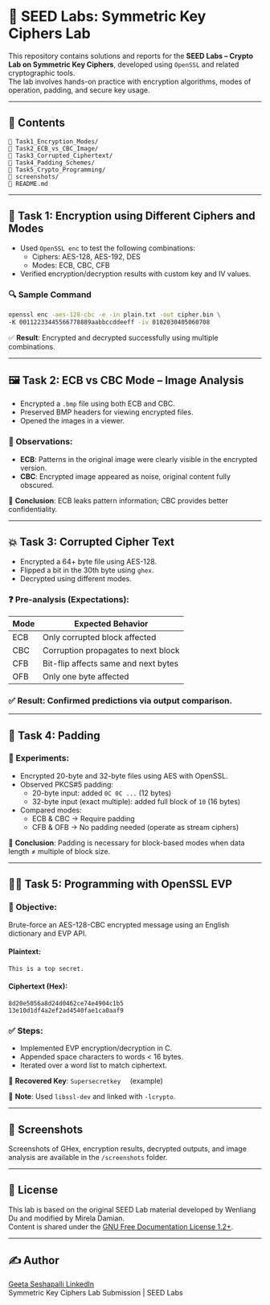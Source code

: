 # 🔐 SEED Labs: Symmetric Key Ciphers Lab

This repository contains solutions and reports for the **SEED Labs – Crypto Lab on Symmetric Key Ciphers**, developed using `OpenSSL` and related cryptographic tools.  
The lab involves hands-on practice with encryption algorithms, modes of operation, padding, and secure key usage.

---

## 📁 Contents

```
🔹 Task1_Encryption_Modes/
🔹 Task2_ECB_vs_CBC_Image/
🔹 Task3_Corrupted_Ciphertext/
🔹 Task4_Padding_Schemes/
🔹 Task5_Crypto_Programming/
🔹 screenshots/
🔹 README.md
```

---

## 🧪 Task 1: Encryption using Different Ciphers and Modes

- Used `OpenSSL enc` to test the following combinations:
  - Ciphers: AES-128, AES-192, DES
  - Modes: ECB, CBC, CFB
- Verified encryption/decryption results with custom key and IV values.

### 🔍 Sample Command
```bash
openssl enc -aes-128-cbc -e -in plain.txt -out cipher.bin \
-K 00112233445566778889aabbccddeeff -iv 0102030405060708
```

✅ **Result**: Encrypted and decrypted successfully using multiple combinations.

---

## 🖼️ Task 2: ECB vs CBC Mode – Image Analysis

- Encrypted a `.bmp` file using both ECB and CBC.
- Preserved BMP headers for viewing encrypted files.
- Opened the images in a viewer.

### 🧐 Observations:
- **ECB**: Patterns in the original image were clearly visible in the encrypted version.
- **CBC**: Encrypted image appeared as noise, original content fully obscured.

📌 **Conclusion**: ECB leaks pattern information; CBC provides better confidentiality.

---

## 💥 Task 3: Corrupted Cipher Text

- Encrypted a 64+ byte file using AES-128.
- Flipped a bit in the 30th byte using `ghex`.
- Decrypted using different modes.

### ❓ Pre-analysis (Expectations):

| Mode | Expected Behavior |
|------|-------------------|
| ECB  | Only corrupted block affected |
| CBC  | Corruption propagates to next block |
| CFB  | Bit-flip affects same and next bytes |
| OFB  | Only one byte affected |

### ✅ Result: Confirmed predictions via output comparison.

---

## 🧱 Task 4: Padding

### 🧪 Experiments:
- Encrypted 20-byte and 32-byte files using AES with OpenSSL.
- Observed PKCS#5 padding:
  - 20-byte input: added `0C 0C ...` (12 bytes)
  - 32-byte input (exact multiple): added full block of `10` (16 bytes)
- Compared modes:
  - ECB & CBC → Require padding
  - CFB & OFB → No padding needed (operate as stream ciphers)

📌 **Conclusion**: Padding is necessary for block-based modes when data length ≠ multiple of block size.

---

## 🧑‍💻 Task 5: Programming with OpenSSL EVP

### 📝 Objective:
Brute-force an AES-128-CBC encrypted message using an English dictionary and EVP API.

#### Plaintext:
```
This is a top secret.
```

#### Ciphertext (Hex):
```
8d20e5056a8d24d0462ce74e4904c1b5
13e10d1df4a2ef2ad4540fae1ca0aaf9
```

### ✅ Steps:
- Implemented EVP encryption/decryption in C.
- Appended space characters to words < 16 bytes.
- Iterated over a word list to match ciphertext.

🔑 **Recovered Key**: `Supersecretkey  ` (example)

📌 **Note**: Used `libssl-dev` and linked with `-lcrypto`.

---

## 📸 Screenshots

Screenshots of GHex, encryption results, decrypted outputs, and image analysis are available in the `/screenshots` folder.

---

## 📄 License

This lab is based on the original SEED Lab material developed by Wenliang Du and modified by Mirela Damian.  
Content is shared under the [GNU Free Documentation License 1.2+](http://www.gnu.org/licenses/fdl.html).

---

## ✍️ Author

[Geeta Seshapalli LinkedIn](https://www.linkedin.com/in/your-linkedin-geetaseshapalli)  
Symmetric Key Ciphers Lab Submission | SEED Labs

